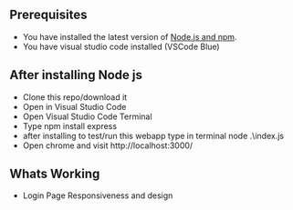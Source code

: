 ## Prerequisites
* You have installed the latest version of [Node.js and npm](https://nodejs.org/en/download/).
* You have visual studio code installed (VSCode Blue)

## After installing Node js
* Clone this repo/download it
* Open in Visual Studio Code
* Open Visual Studio Code Terminal
* Type npm install express
* after installing to test/run this webapp type in terminal node .\index.js
* Open chrome and visit http://localhost:3000/

## Whats Working
* Login Page Responsiveness and design

